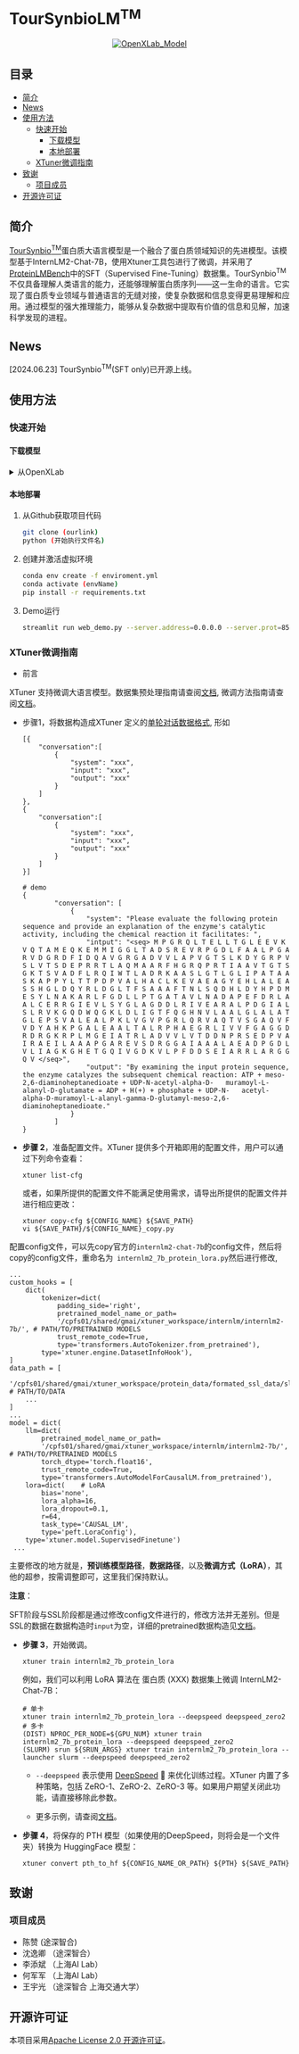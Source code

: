 # TourSynbioLM<sup>TM</sup>
<div align="center">


[![OpenXLab_Model][OpenXLab_Model-image]][OpenXLab_Model-url] 

[OpenXLab_Model-image]: https://cdn-static.openxlab.org.cn/header/openxlab_models.svg
[OpenXLab_App-image]: https://cdn-static.openxlab.org.cn/app-center/openxlab_app.svg

[OpenXLab_Model-url]: https://openxlab.org.cn/models/detail/ZanTourSynbio/TourSynbio-7B
</div>

## 目录 <!-- omit in toc -->
- [简介](#简介)
- [News](#news)
- [使用方法](#使用方法)
  - [快速开始](#快速开始)
    - [下载模型](#下载模型)
    - [本地部署](#本地部署)
  - [XTuner微调指南](#xtuner微调指南)
- [致谢](#致谢)
  - [项目成员](#项目成员)
- [开源许可证](#开源许可证)

## 简介
[TourSynbio<sup>TM</sup>]()蛋白质大语言模型是一个融合了蛋白质领域知识的先进模型。该模型基于InternLM2-Chat-7B，使用Xtuner工具包进行了微调，并采用了[ProteinLMBench](https://huggingface.co/datasets/tsynbio/ProteinLMBench)中的SFT（Supervised Fine-Tuning）数据集。TourSynbio<sup>TM</sup>不仅具备理解人类语言的能力，还能够理解蛋白质序列——这一生命的语言。它实现了蛋白质专业领域与普通语言的无缝对接，使复杂数据和信息变得更易理解和应用。通过模型的强大推理能力，能够从复杂数据中提取有价值的信息和见解，加速科学发现的进程。

## News

[2024.06.23] TourSynbio<sup>TM</sup>(SFT only)已开源上线。


## 使用方法
### 快速开始
#### 下载模型
<details>

<summary>从OpenXLab</summary>

参考 [下载模型](https://openxlab.org.cn/docs/models/%E4%B8%8B%E8%BD%BD%E6%A8%A1%E5%9E%8B.html) 。

```bash
pip install openxlab
```

```python
from openxlab.model import download
download(model_repo=[model_link]', 
        model_name='[model_link]', output='./')
```

</details>



#### 本地部署
1. 从Github获取项目代码
    ```bash
    git clone (ourlink)
    python (开始执行文件名)
    ```

2. 创建并激活虚拟环境
    ```bash
    conda env create -f enviroment.yml
    conda activate (envName)
    pip install -r requirements.txt
    ```
3. Demo运行
    ```bash
    streamlit run web_demo.py --server.address=0.0.0.0 --server.prot=8501
    ```
### XTuner微调指南

*   前言

XTuner 支持微调大语言模型。数据集预处理指南请查阅[文档](https://github.com/InternLM/xtuner/blob/main/docs/zh_cn/user_guides/single_turn_conversation.md), 微调方法指南请查阅[文档](https://github.com/InternLM/xtuner/blob/main/docs/zh_cn/user_guides/finetune.md)。

*   步骤1，将数据构造成XTuner 定义的[单轮对话数据格式](https://github.com/InternLM/xtuner/blob/main/docs/zh_cn/user_guides/dataset_format.md#单轮对话数据集格式), 形如

        [{
            "conversation":[
                {
                    "system": "xxx",
                    "input": "xxx",
                    "output": "xxx"
                }
            ]
        },
        {
            "conversation":[
                {
                    "system": "xxx",
                    "input": "xxx",
                    "output": "xxx"
                }
            ]
        }]

        # demo
        {
                "conversation": [
                    {
                        "system": "Please evaluate the following protein sequence and provide an explanation of the enzyme's catalytic activity, including the chemical reaction it facilitates: ",
                        "intput": "<seq> M P G R Q L T E L L T G L E E V K V Q T A M E Q K E M M I G G L T A D S R E V R P G D L F A A L P G A R V D G R D F I D Q A V G R G A D V V L A P V G T S L K D Y G R P V S L V T S D E P R R T L A Q M A A R F H G R Q P R T I A A V T G T S G K T S V A D F L R Q I W T L A D R K A A S L G T L G L I P A T A A S K A P P Y L T T P D P V A L H A C L K E V A E A G Y E H L A L E A S S H G L D Q Y R L D G L T F S A A A F T N L S Q D H L D Y H P D M E S Y L N A K A R L F G D L L P T G A T A V L N A D A P E F D R L A A L C E R R G I E V L S Y G L A G D D L R I V E A R A L P D G I A L S L R V K G Q D W Q G K L D L I G T F Q G H N V L A A L G L A L A T G L E P S V A L E A L P K L V G V P G R L Q R V A Q T V S G A Q V F V D Y A H K P G A L E A A L T A L R P H A E G R L I V V F G A G G D R D R G K R P L M G E I A T R L A D V V L V T D D N P R S E D P V A I R A E I L A A A P G A R E V S D R G G A I A A A L A E A D P G D L V L I A G K G H E T G Q I V G D K V L P F D D S E I A R R L A R G G Q V </seq>",
                        "output": "By examining the input protein sequence, the enzyme catalyzes the subsequent chemical reaction: ATP + meso-2,6-diaminoheptanedioate + UDP-N-acetyl-alpha-D-   muramoyl-L-alanyl-D-glutamate = ADP + H(+) + phosphate + UDP-N-   acetyl-alpha-D-muramoyl-L-alanyl-gamma-D-glutamyl-meso-2,6-   diaminoheptanedioate."
                    }
                ]
        }

*   **步骤 2**，准备配置文件。XTuner 提供多个开箱即用的配置文件，用户可以通过下列命令查看：

    ```shell
    xtuner list-cfg
    ```

    或者，如果所提供的配置文件不能满足使用需求，请导出所提供的配置文件并进行相应更改：

    ```shell
    xtuner copy-cfg ${CONFIG_NAME} ${SAVE_PATH}
    vi ${SAVE_PATH}/${CONFIG_NAME}_copy.py
    ```

​        配置config文件，可以先copy官方的`internlm2-chat-7b`的config文件，然后将copy的config文件，重命名为` internlm2_7b_protein_lora.py`然后进行修改,

    ...
    custom_hooks = [
        dict(
            tokenizer=dict(
                padding_side='right',
                pretrained_model_name_or_path=
                '/cpfs01/shared/gmai/xtuner_workspace/internlm/internlm2-7b/', # PATH/TO/PRETRAINED MODELS
                trust_remote_code=True,
                type='transformers.AutoTokenizer.from_pretrained'),
            type='xtuner.engine.DatasetInfoHook'),
    ]
    data_path = [
        '/cpfs01/shared/gmai/xtuner_workspace/protein_data/formated_ssl_data/sll_data_0.json', # PATH/TO/DATA
    	...
    ]
    ...
    model = dict(
        llm=dict(
            pretrained_model_name_or_path=
            '/cpfs01/shared/gmai/xtuner_workspace/internlm/internlm2-7b/', # PATH/TO/PRETRAINED MODELS
            torch_dtype='torch.float16',
            trust_remote_code=True,
            type='transformers.AutoModelForCausalLM.from_pretrained'),
        lora=dict(    # LoRA
            bias='none',
            lora_alpha=16,
            lora_dropout=0.1,
            r=64,
            task_type='CAUSAL_LM',
            type='peft.LoraConfig'),
        type='xtuner.model.SupervisedFinetune')
     ...

主要修改的地方就是，**预训练模型路径**，**数据路径**，以及**微调方式（LoRA）**，其他的超参，按需调整即可，这里我们保持默认。

**注意**：

​	SFT阶段与SSL阶段都是通过修改config文件进行的，修改方法并无差别。但是SSL的数据在数据构造时`input`为空，详细的pretrained数据构造见[文档](https://github.com/InternLM/xtuner/blob/main/docs/zh_cn/user_guides/incremental_pretraining.md)。

*   **步骤 3**，开始微调。

    ```shell
    xtuner train internlm2_7b_protein_lora
    ```

    例如，我们可以利用 LoRA 算法在 蛋白质 (XXX) 数据集上微调 InternLM2-Chat-7B：

    ```shell
    # 单卡
    xtuner train internlm2_7b_protein_lora --deepspeed deepspeed_zero2
    # 多卡
    (DIST) NPROC_PER_NODE=${GPU_NUM} xtuner train internlm2_7b_protein_lora --deepspeed deepspeed_zero2
    (SLURM) srun ${SRUN_ARGS} xtuner train internlm2_7b_protein_lora --launcher slurm --deepspeed deepspeed_zero2
    ```

    *   `--deepspeed` 表示使用 [DeepSpeed](https://github.com/microsoft/DeepSpeed) 🚀 来优化训练过程。XTuner 内置了多种策略，包括 ZeRO-1、ZeRO-2、ZeRO-3 等。如果用户期望关闭此功能，请直接移除此参数。

    *   更多示例，请查阅[文档](./docs/zh_cn/user_guides/finetune.md)。

*   **步骤 4**，将保存的 PTH 模型（如果使用的DeepSpeed，则将会是一个文件夹）转换为 HuggingFace 模型：

    ```shell
    xtuner convert pth_to_hf ${CONFIG_NAME_OR_PATH} ${PTH} ${SAVE_PATH}
    ```

## 致谢
### 项目成员

 -  陈赞 (途深智合)
 -  沈逸卿 （途深智合）
 -  李添斌 （上海AI Lab）
 -  何军军 （上海AI Lab）
 -  王宇光 （途深智合 上海交通大学）

## 开源许可证

本项目采用[Apache License 2.0 开源许可证](https://github.com/tsynbio/TourSynbio/blob/main/LICENSE)。
